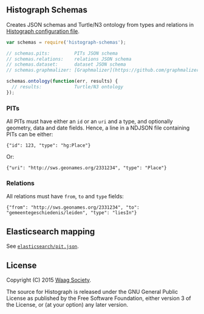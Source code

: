 ## Histograph Schemas

Creates JSON schemas and Turtle/N3 ontology from types and relations in [Histograph configuration file](https://github.com/histograph/config/histograph.default.yml).

```js
var schemas = require('histograph-schemas');

// schemas.pits:         PITs JSON schema
// schemas.relations:    relations JSON schema
// schemas.dataset:      dataset JSON schema
// schemas.graphmalizer: [Graphmalizer](https://github.com/graphmalizer/graphmalizer-core) configuration

schemas.ontology(function(err, results) {
  // results:            Turtle/N3 ontology
});
```

### PITs

All PITs must have either an `id` or an `uri` and a type, and optionally geometry, data and date fields. Hence, a line in a NDJSON file containing PITs can be either:

    {"id": 123, "type": "hg:Place"}

Or:

    {"uri": "http://sws.geonames.org/2331234", "type": "Place"}

### Relations

All relations must have `from`, `to` and `type` fields:

    {"from": "http://sws.geonames.org/2331234", "to": "gemeentegeschiedenis/leiden", "type": "liesIn"}

## Elasticsearch mapping

See [`elasticsearch/pit.json`](elasticsearch/pit.json).

## License

Copyright (C) 2015 [Waag Society](http://waag.org).

The source for Histograph is released under the GNU General Public License as published by the Free Software Foundation, either version 3 of the License, or (at your option) any later version.
